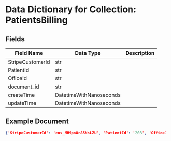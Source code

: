 # Data Dictionary for Collection: PatientsBilling
## Fields
| Field Name | Data Type | Description |
|------------|-----------|-------------|
| StripeCustomerId | str | |
| PatientId | str | |
| OfficeId | str | |
| document_id | str | |
| createTime | DatetimeWithNanoseconds | |
| updateTime | DatetimeWithNanoseconds | |

## Example Document
```json
{'StripeCustomerId': 'cus_MH9poOrA5NsLZU', 'PatientId': '208', 'OfficeId': '17003005', 'document_id': '3m4NhdW5dbiZvfUI29up'}
```
